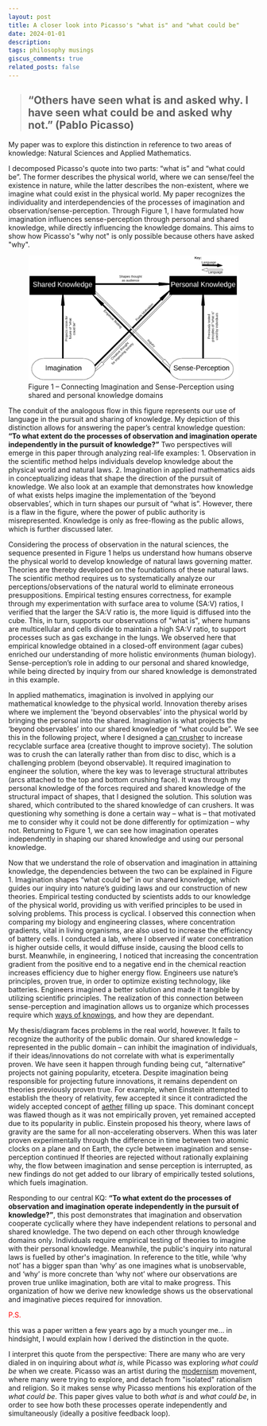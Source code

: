 ```yaml
---
layout: post
title: A closer look into Picasso's "what is" and "what could be"
date: 2024-01-01
description:
tags: philosophy musings
giscus_comments: true
related_posts: false
---
```


> ## “Others have seen what is and asked why. I have seen what could be and asked why not.” (Pablo Picasso)

My paper was to explore this distinction in reference to two areas of knowledge: Natural Sciences and Applied Mathematics.

I decomposed Picasso's quote into two parts: “what is” and “what could be”. The former describes the physical world, where we can sense/feel the existence in nature, while the latter describes the non-existent, where we imagine what could exist in the physical world. My paper recognizes the individuality and interdependencies of the processes of imagination and observation/sense-perception. Through Figure 1, I have formulated how imagination influences sense-perception through personal and shared knowledge, while directly influencing the knowledge domains. This aims to show how Picasso's "why not" is only possible because others have asked "why".

<figure>
    <img src="/assets/img/ways_of_knowing.png"
         alt="Ways of Knowing Graph"
         width="750">
    <figcaption>Figure 1 – Connecting Imagination and Sense-Perception using shared and personal knowledge domains</figcaption>
</figure>

The conduit of the analogous flow in this figure represents our use of language in the pursuit and sharing of knowledge. My depiction of this distinction allows for answering the paper’s central knowledge question: **“To what extent do the processes of observation and imagination operate independently in the pursuit of knowledge?”** Two perspectives will emerge in this paper through analyzing real-life examples: 1. Observation in the scientific method helps individuals develop knowledge about the physical world and natural laws. 2. Imagination in applied mathematics aids in conceptualizing ideas that shape the direction of the pursuit of knowledge. We also look at an example that demonstrates how knowledge of what exists helps imagine the implementation of the ‘beyond observables’, which in turn shapes our pursuit of “what is”. However, there is a flaw in the figure, where the power of public authority is misrepresented. Knowledge is only as free-flowing as the public allows, which is further discussed later.

Considering the process of observation in the natural sciences, the sequence presented in Figure 1 helps us understand how humans observe the physical world to develop knowledge of natural laws governing matter. Theories are thereby developed on the foundations of these natural laws. The scientific method requires us to systematically analyze our perceptions/observations of the natural world to eliminate erroneous presuppositions. Empirical testing ensures correctness, for example through my experimentation with surface area to volume (SA:V) ratios, I verified that the larger the SA:V ratio is, the more liquid is diffused into the cube. This, in turn, supports our observations of "what is", where humans are multicellular and cells divide to maintain a high SA:V ratio, to support processes such as gas exchange in the lungs. We observed here that empirical knowledge obtained in a closed-off environment (agar cubes) enriched our understanding of more holistic environments (human biology). Sense-perception’s role in adding to our personal and shared knowledge, while being directed by inquiry from our shared knowledge is demonstrated in this example.

In applied mathematics, imagination is involved in applying our mathematical knowledge to the physical world. Innovation thereby arises where we implement the 'beyond observables’ into the physical world by bringing the personal into the shared. Imagination is what projects the ‘beyond observables’ into our shared knowledge of “what could be”. We see this in the following project, where I designed a [can crusher](https://github.com/hassanali1228/Can-Crusher) to increase recyclable surface area (creative thought to improve society). The solution was to crush the can laterally rather than from disc to disc, which is a challenging problem (beyond observable). It required imagination to engineer the solution, where the key was to leverage structural attributes (arcs attached to the top and bottom crushing face). It was through my personal knowledge of the forces required and shared knowledge of the structural impact of shapes, that I designed the solution. This solution was shared, which contributed to the shared knowledge of can crushers. It was questioning why something is done a certain way – what is – that motivated me to consider why it could not be done differently for optimization – why not. Returning to Figure 1, we can see how imagination operates independently in shaping our shared knowledge and using our personal knowledge.

Now that we understand the role of observation and imagination in attaining knowledge, the dependencies between the two can be explained in Figure 1. Imagination shapes “what could be” in our shared knowledge, which guides our inquiry into nature’s guiding laws and our construction of new theories. Empirical testing conducted by scientists adds to our knowledge of the physical world, providing us with verified principles to be used in solving problems. This process is cyclical. I observed this connection when comparing my biology and engineering classes, where concentration gradients, vital in living organisms, are also used to increase the efficiency of battery cells. I conducted a lab, where I observed if water concentration is higher outside cells, it would diffuse inside, causing the blood cells to burst. Meanwhile, in engineering, I noticed that increasing the concentration gradient from the positive end to a negative end in the chemical reaction increases efficiency due to higher energy flow. Engineers use nature’s principles, proven true, in order to optimize existing technology, like batteries. Engineers imagined a better solution and made it tangible by utilizing scientific principles. The realization of this connection between sense-perception and imagination allows us to organize which processes require which [ways of knowings](https://ibbetter.com/ways-of-knowing/), and how they are dependant.

My thesis/diagram faces problems in the real world, however. It fails to recognize the authority of the public domain. Our shared knowledge – represented in the public domain – can inhibit the imagination of individuals, if their ideas/innovations do not correlate with what is experimentally proven. We have seen it happen through funding being cut, “alternative” projects not gaining popularity, etcetera. Despite imagination being responsible for projecting future innovations, it remains dependent on theories previously proven true. For example, when Einstein attempted to establish the theory of relativity, few accepted it since it contradicted the widely accepted concept of [aether](<https://en.wikipedia.org/wiki/Aether_(classical_element)#:~:text=According%20to%20ancient%20and%20medieval,universe%20beyond%20the%20terrestrial%20sphere.>) filling up space. This dominant concept was flawed though as it was not empirically proven, yet remained accepted due to its popularity in public. Einstein proposed his theory, where laws of gravity are the same for all non-accelerating observers. When this was later proven experimentally through the difference in time between two atomic clocks on a plane and on Earth, the cycle between imagination and sense-perception continued If theories are rejected without rationally explaining why, the flow between imagination and sense perception is interrupted, as new findings do not get added to our library of empirically tested solutions, which fuels imagination.

Responding to our central KQ: **“To what extent do the processes of observation and imagination operate independently in the pursuit of knowledge?”**, this post demonstrates that imagination and observation cooperate cyclically where they have independent relations to personal and shared knowledge. The two depend on each other through knowledge domains only. Individuals require empirical testing of theories to imagine with their personal knowledge. Meanwhile, the public's inquiry into natural laws is fuelled by other's imagination. In reference to the title, while ‘why not’ has a bigger span than ‘why’ as one imagines what is unobservable, and ‘why’ is more concrete than ‘why not’ where our observations are proven true unlike imagination, both are vital to make progress. This organization of how we derive new knowledge shows us the observational and imaginative pieces required for innovation.

<span style="color:red">P.S.</span>

this was a paper written a few years ago by a much younger me... in hindsight, I would explain how I derived the distinction in the quote.

I interpret this quote from the perspective: There are many who are very dialed in on inquiring about _what is_, while Picasso was exploring _what could be_ when we create. Picasso was an artist during the [modernism](https://en.wikipedia.org/wiki/Modernism) movement, where many were trying to explore, and detach from "isolated" rationalism and religion. So it makes sense why Picasso mentions his exploration of the _what could be_. This paper gives value to both _what is_ and _what could be_, in order to see how both these processes operate independently and simultaneously (ideally a positive feedback loop).
